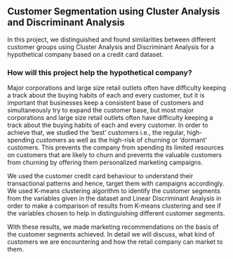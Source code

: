 ## Customer Segmentation using Cluster Analysis and Discriminant Analysis

In this project, we distinguished and found similarities between different customer groups using Cluster Analysis and Discriminant Analysis for a hypothetical company 
based on a credit card dataset.

### How will this project help the hypothetical company? 
Major corporations and large size retail outlets often have difficulty keeping a track about the buying habits of each and every customer, but it is important that businesses 
keep a consistent base of customers and simultaneously try to expand the customer base, but most major corporations and large size retail outlets often have difficulty keeping 
a track about the buying habits of each and every customer. In order to achieve that, we studied the ‘best’ customers i.e., the regular, high-spending customers as well 
as the high-risk of churning or ‘dormant’ customers. This prevents the company from spending its limited resources on customers that are likely to churn and prevents the 
valuable customers from churning by offering them personalized marketing campaigns.  

We used the customer credit card behaviour to understand their transactional patterns and hence, target them with campaigns accordingly. 
We used K-means clustering algorithm to identify the customer segments from the variables given in the dataset and Linear Discriminant Analysis in order to make a comparison 
of results from K-means clustering and see if the variables chosen to help in distinguishing different customer segments. 

With these results, we made marketing recommendations on the basis of the customer segments achieved. In detail we will discuss, what kind of customers we are encountering 
and how the retail company can market to them. 
